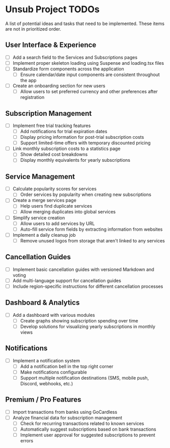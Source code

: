 # Unsub Project TODOs

A list of potential ideas and tasks that need to be implemented. These items are not in prioritized order.

## User Interface & Experience

- [ ] Add a search field to the Services and Subscriptions pages
- [ ] Implement proper skeleton loading using Suspense and loading.tsx files
- [ ] Standardize form components across the application
  - [ ] Ensure calendar/date input components are consistent throughout the app
- [ ] Create an onboarding section for new users
  - [ ] Allow users to set preferred currency and other preferences after registration

## Subscription Management

- [ ] Implement free trial tracking features
  - [ ] Add notifications for trial expiration dates
  - [ ] Display pricing information for post-trial subscription costs
  - [ ] Support limited-time offers with temporary discounted pricing
- [ ] Link monthly subscription costs to a statistics page
  - [ ] Show detailed cost breakdowns
  - [ ] Display monthly equivalents for yearly subscriptions

## Service Management

- [ ] Calculate popularity scores for services
  - [ ] Order services by popularity when creating new subscriptions
- [ ] Create a merge services page
  - [ ] Help users find duplicate services
  - [ ] Allow merging duplicates into global services
- [ ] Simplify service creation
  - [ ] Allow users to add services by URL
  - [ ] Auto-fill service form fields by extracting information from websites
- [ ] Implement a daily cleanup job
  - [ ] Remove unused logos from storage that aren't linked to any services

## Cancellation Guides

- [ ] Implement basic cancellation guides with versioned Markdown and voting
- [ ] Add multi-language support for cancellation guides
- [ ] Include region-specific instructions for different cancellation processes

## Dashboard & Analytics

- [ ] Add a dashboard with various modules
  - [ ] Create graphs showing subscription spending over time
  - [ ] Develop solutions for visualizing yearly subscriptions in monthly views

## Notifications

- [ ] Implement a notification system
  - [ ] Add a notification bell in the top right corner
  - [ ] Make notifications configurable
  - [ ] Support multiple notification destinations (SMS, mobile push, Discord, webhooks, etc.)

## Premium / Pro Features

- [ ] Import transactions from banks using GoCardless
- [ ] Analyze financial data for subscription management
  - [ ] Check for recurring transactions related to known services
  - [ ] Automatically suggest subscriptions based on bank transactions
  - [ ] Implement user approval for suggested subscriptions to prevent errors